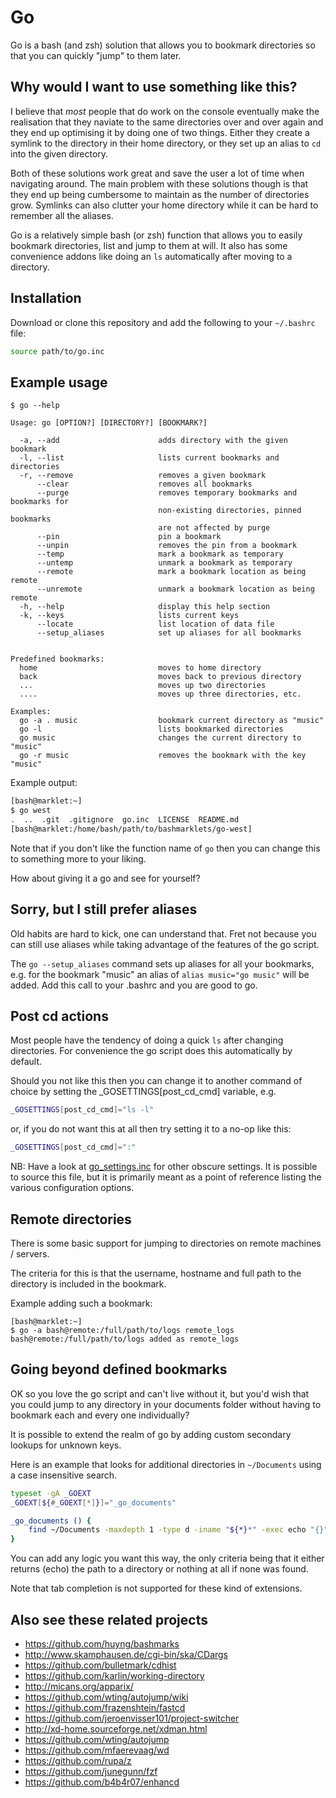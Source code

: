 # Go

Go is a bash (and zsh) solution that allows you to bookmark directories so that you can quickly "jump" to them later.

## Why would I want to use something like this?

I believe that *most* people that do work on the console eventually make the realisation that they naviate to the same directories over and over again and they end up optimising it by doing one of two things. Either they create a symlink to the directory in their home directory, or they set up an alias to `cd` into the given directory.

Both of these solutions work great and save the user a lot of time when navigating around. The main problem with these solutions though is that they end up being cumbersome to maintain as the number of directories grow. Symlinks can also clutter your home directory while it can be hard to remember all the aliases.

Go is a relatively simple bash (or zsh) function that allows you to easily bookmark directories, list and jump to them at will. It also has some convenience addons like doing an `ls` automatically after moving to a directory.

## Installation

Download or clone this repository and add the following to your `~/.bashrc` file:
```bash
source path/to/go.inc
```

## Example usage
```
$ go --help

Usage: go [OPTION?] [DIRECTORY?] [BOOKMARK?]

  -a, --add                      adds directory with the given bookmark
  -l, --list                     lists current bookmarks and directories
  -r, --remove                   removes a given bookmark
      --clear                    removes all bookmarks
      --purge                    removes temporary bookmarks and bookmarks for
                                 non-existing directories, pinned bookmarks
                                 are not affected by purge
      --pin                      pin a bookmark
      --unpin                    removes the pin from a bookmark
      --temp                     mark a bookmark as temporary
      --untemp                   unmark a bookmark as temporary
      --remote                   mark a bookmark location as being remote
      --unremote                 unmark a bookmark location as being remote
  -h, --help                     display this help section
  -k, --keys                     lists current keys
      --locate                   list location of data file
      --setup_aliases            set up aliases for all bookmarks


Predefined bookmarks:
  home                           moves to home directory
  back                           moves back to previous directory
  ...                            moves up two directories
  ....                           moves up three directories, etc.

Examples:
  go -a . music                  bookmark current directory as "music"
  go -l                          lists bookmarked directories
  go music                       changes the current directory to "music"
  go -r music                    removes the bookmark with the key "music"

```

Example output:
```bash
[bash@marklet:~]
$ go west
.  ..  .git  .gitignore  go.inc  LICENSE  README.md
[bash@marklet:/home/bash/path/to/bashmarklets/go-west]
```

Note that if you don't like the function name of `go` then you can change this to something more to your liking.

How about giving it a go and see for yourself?

## Sorry, but I still prefer aliases

Old habits are hard to kick, one can understand that. Fret not because you can still use aliases while taking advantage of the features of the go script.

The `go --setup_aliases` command sets up aliases for all your bookmarks, e.g. for the bookmark "music" an alias of `alias music="go music"` will be added. Add this call to your .bashrc and you are good to go.

## Post cd actions

Most people have the tendency of doing a quick `ls` after changing directories. For convenience the go script does this automatically by default.

Should you not like this then you can change it to another command of choice by setting the \_GOSETTINGS\[post_cd_cmd\] variable, e.g.
```bash
_GOSETTINGS[post_cd_cmd]="ls -l"
```
or, if you do not want this at all then try setting it to a no-op like this:
```bash
_GOSETTINGS[post_cd_cmd]=":"
```

NB: Have a look at [go_settings.inc](https://github.com/bashmarklets/go-west/blob/master/go_settings.inc) for other obscure settings. It is possible to source this file, but it is primarily meant as a point of reference listing the various configuration options.

## Remote directories

There is some basic support for jumping to directories on remote machines / servers.

The criteria for this is that the username, hostname and full path to the directory is included in the bookmark.

Example adding such a bookmark:
```
[bash@marklet:~]
$ go -a bash@remote:/full/path/to/logs remote_logs
bash@remote:/full/path/to/logs added as remote_logs
```

## Going beyond defined bookmarks

OK so you love the go script and can't live without it, but you'd wish that you could jump to any directory in your documents folder without having to bookmark each and every one individually?

It is possible to extend the realm of go by adding custom secondary lookups for unknown keys.

Here is an example that looks for additional directories in `~/Documents` using a case insensitive search.

```bash
typeset -gA _GOEXT
_GOEXT[${#_GOEXT[*]}]="_go_documents"

_go_documents () {
	find ~/Documents -maxdepth 1 -type d -iname "${*}*" -exec echo "{}" \; -quit 2>/dev/null
}
```

You can add any logic you want this way, the only criteria being that it either returns (echo) the path to a directory or nothing at all if none was found.

Note that tab completion is not supported for these kind of extensions.

## Also see these related projects

   - https://github.com/huyng/bashmarks
   - http://www.skamphausen.de/cgi-bin/ska/CDargs
   - https://github.com/bulletmark/cdhist
   - https://github.com/karlin/working-directory
   - http://micans.org/apparix/
   - https://github.com/wting/autojump/wiki
   - https://github.com/frazenshtein/fastcd
   - https://github.com/jeroenvisser101/project-switcher
   - http://xd-home.sourceforge.net/xdman.html
   - https://github.com/wting/autojump
   - https://github.com/mfaerevaag/wd
   - https://github.com/rupa/z
   - https://github.com/junegunn/fzf
   - https://github.com/b4b4r07/enhancd
